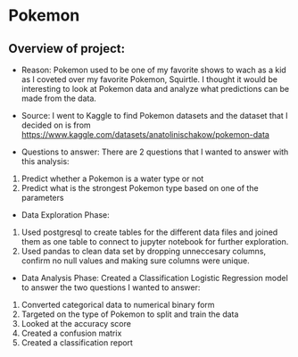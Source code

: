 # Pokemon

## Overview of project:
- Reason: Pokemon used to be one of my favorite shows to wach as a kid as I coveted over my favorite Pokemon, Squirtle.
I thought it would be interesting to look at Pokemon data and analyze what predictions can be made from the data.

- Source: I went to Kaggle to find Pokemon datasets and the dataset that I decided on is from https://www.kaggle.com/datasets/anatolinischakow/pokemon-data

- Questions to answer: There are 2 questions that I wanted to answer with this analysis:
1. Predict whether a Pokemon is a water type or not
2. Predict what is the strongest Pokemon type based on one of the parameters

- Data Exploration Phase: 
1. Used postgresql to create tables for the different data files and joined them as one table to connect to jupyter notebook for further exploration.
2. Used pandas to clean data set by dropping unneccesary columns, confirm no null values and making sure columns were unique.

- Data Analysis Phase: Created a Classification Logistic Regression model to answer the two questions I wanted to answer:
1. Converted categorical data to numerical binary form
2. Targeted on the type of Pokemon to split and train the data
3. Looked at the accuracy score 
4. Created a confusion matrix
5. Created a classification report

 
